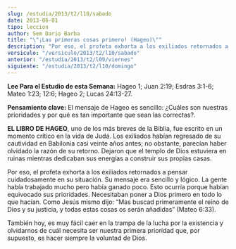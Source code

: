 ```yaml
---
slug: /estudia/2013/t2/l10/sabado
date: 2013-06-01
tipo: leccion
author: Sem Dario Barba
title: "\"¡Las primeras cosas primero! (Hageo)\""
description: "Por eso, el profeta exhorta a los exiliados retornados a pensar cuidadosamente  en su situación. Su mensaje era sencillo y lógico. La gente había trabajado  mucho pero había ganado poco. Esto ocurría porque habían equivocado sus  prioridades. Necesitaban poner a Dios primero e..."
versiculo: "/versiculo/2013/t2/l10/sabado"
anterior: "/estudia/2013/t2/l09/viernes"
siguiente: "/estudia/2013/t2/l10/domingo"
---
```


**Lee Para el Estudio de esta Semana:** Hageo 1; Juan 2:19; Esdras 3:1-6; Mateo 1:23; 12:6; Hageo 2; Lucas 24:13-27.

**Pensamiento clave:** El mensaje de Hageo es sencillo: ¿Cuáles son nuestras prioridades y por qué es tan importante que sean las correctas?.

**EL LIBRO DE HAGEO**, uno de los más breves de la Biblia, fue escrito en un momento crítico en la vida de Judá. Los exiliados habían regresado de su cautividad en Babilonia casi veinte años antes; no obstante, parecían haber olvidado la razón de su retorno. Dejaron que el templo de Dios estuviera en ruinas mientras dedicaban sus energías a construir sus propias casas.

Por eso, el profeta exhorta a los exiliados retornados a pensar cuidadosamente en su situación. Su mensaje era sencillo y lógico. La gente había trabajado mucho pero había ganado poco. Esto ocurría porque habían equivocado sus prioridades. Necesitaban poner a Dios primero en todo lo que hacían. Como Jesús mismo dijo: “Mas buscad primeramente el reino de Dios y su justicia, y todas estas cosas os serán añadidas” (Mateo 6:33).

También hoy, es muy fácil caer en la trampa de la lucha por la existencia y olvidarnos de cuál necesita ser nuestra primera prioridad que, por supuesto, es hacer siempre la voluntad de Dios.
